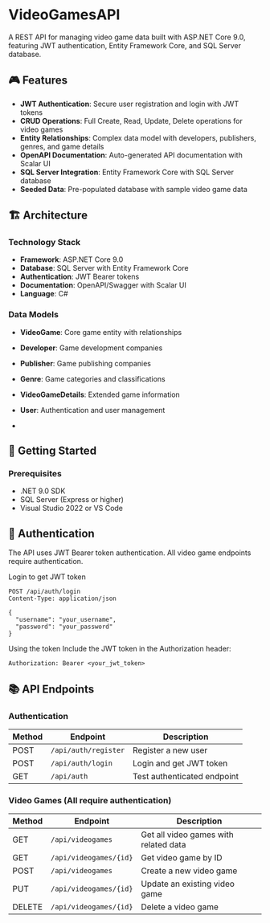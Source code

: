 # VideoGamesAPI

A REST API for managing video game data built with ASP.NET Core 9.0, featuring JWT authentication, Entity Framework Core, and SQL Server database.

## 🎮 Features

- **JWT Authentication**: Secure user registration and login with JWT tokens
- **CRUD Operations**: Full Create, Read, Update, Delete operations for video games
- **Entity Relationships**: Complex data model with developers, publishers, genres, and game details
- **OpenAPI Documentation**: Auto-generated API documentation with Scalar UI
- **SQL Server Integration**: Entity Framework Core with SQL Server database
- **Seeded Data**: Pre-populated database with sample video game data

## 🏗️ Architecture

### Technology Stack
- **Framework**: ASP.NET Core 9.0
- **Database**: SQL Server with Entity Framework Core
- **Authentication**: JWT Bearer tokens
- **Documentation**: OpenAPI/Swagger with Scalar UI
- **Language**: C# 

### Data Models
- **VideoGame**: Core game entity with relationships
- **Developer**: Game development companies
- **Publisher**: Game publishing companies  
- **Genre**: Game categories and classifications
- **VideoGameDetails**: Extended game information
- **User**: Authentication and user management

- 
## 🚀 Getting Started

### Prerequisites
- .NET 9.0 SDK
- SQL Server (Express or higher)
- Visual Studio 2022 or VS Code


## 🔐 Authentication

The API uses JWT Bearer token authentication. All video game endpoints require authentication.


Login to get JWT token
```http
POST /api/auth/login
Content-Type: application/json

{
  "username": "your_username", 
  "password": "your_password"
}
```

Using the token
Include the JWT token in the Authorization header:
```
Authorization: Bearer <your_jwt_token>
```


## 📚 API Endpoints

### Authentication
| Method | Endpoint | Description |
|--------|----------|-------------|
| POST | `/api/auth/register` | Register a new user |
| POST | `/api/auth/login` | Login and get JWT token |
| GET | `/api/auth` | Test authenticated endpoint |

### Video Games (All require authentication)
| Method | Endpoint | Description |
|--------|----------|-------------|
| GET | `/api/videogames` | Get all video games with related data |
| GET | `/api/videogames/{id}` | Get video game by ID |
| POST | `/api/videogames` | Create a new video game |
| PUT | `/api/videogames/{id}` | Update an existing video game |
| DELETE | `/api/videogames/{id}` | Delete a video game |


